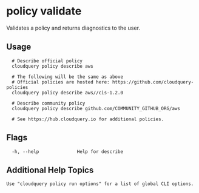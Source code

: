 # policy validate

Validates a policy and returns diagnostics to the user.

## Usage
```
  # Describe official policy
  cloudquery policy describe aws

  # The following will be the same as above
  # Official policies are hosted here: https://github.com/cloudquery-policies
  cloudquery policy describe aws//cis-1.2.0

  # Describe community policy
  cloudquery policy describe github.com/COMMUNITY_GITHUB_ORG/aws

  # See https://hub.cloudquery.io for additional policies.

```

## Flags

```
  -h, --help              Help for describe
```

## Additional Help Topics
```
Use "cloudquery policy run options" for a list of global CLI options.
```
